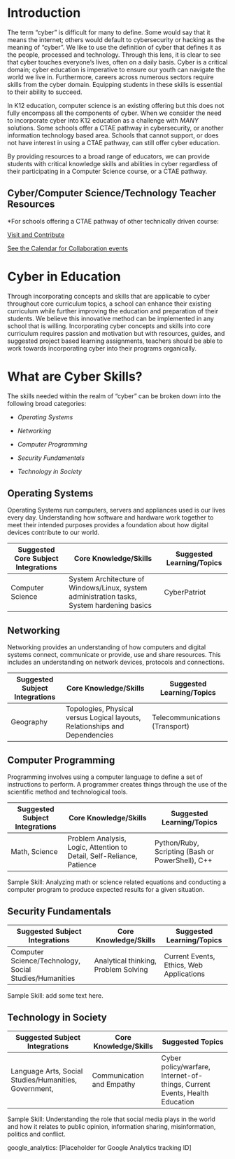 Introduction
============

The term “cyber” is difficult for many to define. Some would say that it means
the internet; others would default to cybersecurity or hacking as the meaning of
“cyber”. We like to use the definition of cyber that defines it as the people,
processed and technology. Through this lens, it is clear to see that cyber
touches everyone’s lives, often on a daily basis. Cyber is a critical domain;
cyber education is imperative to ensure our youth can navigate the world we live
in. Furthermore, careers across numerous sectors require skills from the cyber
domain. Equipping students in these skills is essential to their ability to
succeed.

In K12 education, computer science is an existing offering but this does not
fully encompass all the components of cyber. When we consider the need to
incorporate cyber into K12 education as a challenge with *MANY* solutions. Some
schools offer a CTAE pathway in cybersecurity, or another information technology
based area. Schools that cannot support, or does not have interest in using a
CTAE pathway, can still offer cyber education.

By providing resources to a broad range of educators, we can provide students
with critical knowledge skills and abilities in cyber regardless of their
participating in a Computer Science course, or a CTAE pathway.

## Cyber/Computer Science/Technology Teacher Resources

*For schools offering a CTAE pathway of other technically driven course:

[Visit and Contribute](../CyberCentral)

[See the Calendar for Collaboration events](../CyberCentral/Calendar)

# Cyber in Education

Through incorporating concepts and skills that are applicable to cyber
throughout core curriculum topics, a school can enhance their existing
curriculum while further improving the education and preparation of their
students. We believe this innovative method can be implemented in any school
that is willing. Incorporating cyber concepts and skills into core curriculum
requires passion and motivation but with resources, guides, and suggested
project based learning assignments, teachers should be able to work towards
incorporating cyber into their programs organically.

What are Cyber Skills?
======================

The skills needed within the realm of “cyber” can be broken down into the
following broad categories:

-   *Operating Systems*

-   *Networking*

-   *Computer Programming*

-   *Security Fundamentals*

-   *Technology in Society*

Operating Systems
-----------------

Operating Systems run computers, servers and appliances used is our lives every
day. Understanding how software and hardware work together to meet their
intended purposes provides a foundation about how digital devices contribute to
our world.

| Suggested Core Subject Integrations | Core Knowledge/Skills | Suggested Learning/Topics |
|-------------------------------------|-------------|------------------|
| Computer Science                    |   System Architecture of Windows/Linux, system administration tasks, System hardening basics           | CyberPatriot                 |

Networking
----------

Networking provides an understanding of how computers and digital systems
connect, communicate or provide, use and share resources. This includes an
understanding on network devices, protocols and connections.

| Suggested Subject Integrations | Core Knowledge/Skills                                                                 | Suggested Learning/Topics               |
|--------------------------------|-----------------------------------------------------------------------------|--------------------------------|
| Geography                      | Topologies, Physical versus Logical layouts, Relationships and Dependencies | Telecommunications (Transport) |

Computer Programming
--------------------

Programming involves using a computer language to define a set of instructions
to perform. A programmer creates things through the use of the scientific method
and technological tools.

| Suggested Subject Integrations | Core Knowledge/Skills                                                           | Suggested Learning/Topics                       |
|--------------------------------|-----------------------------------------------------------------------|----------------------------------------|
| Math, Science                  | Problem Analysis, Logic, Attention to Detail, Self-Reliance, Patience | Python/Ruby, Scripting (Bash or PowerShell), C++ |

Sample Skill: Analyzing math or science related equations and conducting a
computer program to produce expected results for a given situation.

Security Fundamentals
---------------------

| Suggested Subject Integrations                         | Core Knowledge/Skills                          | Suggested Learning/Topics |
|--------------------------------------------------------|--------------------------------------|------------------|
| Computer Science/Technology, Social Studies/Humanities | Analytical thinking, Problem Solving | Current Events, Ethics, Web Applications    |

Sample Skill: add some text here. 

Technology in Society
---------------------

| Suggested Subject Integrations                        | Core Knowledge/Skills               | Suggested Topics                                                      |
|-------------------------------------------------------|---------------------------|-----------------------------------------------------------------------|
| Language Arts, Social Studies/Humanities, Government, | Communication and Empathy | Cyber policy/warfare, Internet-of-things, Current Events, Health Education |

Sample Skill: Understanding the role that social media plays in the world and
how it relates to public opinion, information sharing, misinformation, politics
and conflict. 

google_analytics: [Placeholder for Google Analytics tracking ID]
